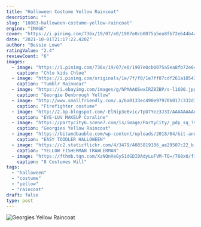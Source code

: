 ```yaml
---
title: "Halloween Costume Yellow Raincoat"
description: ""
slug: "18083-halloween-costume-yellow-raincoat"
engine: "IMAGE"
cover: "https://i.pinimg.com/736x/19/07/e0/1907e0cb0075a5ea8fb72e644b446508--yellow-trench-coat-yellow-raincoat.jpg"
date: "2021-10-01T21:17:22.420Z"
author: "Bessie Lowe"
ratingValue: "2.4"
reviewCount: "6"
images:
  - image: "https://i.pinimg.com/736x/19/07/e0/1907e0cb0075a5ea8fb72e644b446508--yellow-trench-coat-yellow-raincoat.jpg"
    caption: "Chlo kids Chloe"
  - image: "https://i.pinimg.com/originals/1e/7f/f8/1e7ff87cdf261a18543c749f66165a6d.jpg"
    caption: "Tumblr Rainwear"
  - image: "https://i.ebayimg.com/images/g/hPMAAOSwxIRZ8ZBP/s-l1600.jpg"
    caption: "Georgie Denbrough Yellow"
  - image: "http://www.smallfriendly.com/.a/6a0133ec490e97970b017c332d38ea970b-800wi"
    caption: "Firefighter costume"
  - image: "http://2.bp.blogspot.com/-ElNip3e6vic/TpO7Yez3J3I/AAAAAAAAAbw/C1flw69C394/s1600/caroline+2.jpg"
    caption: "EYE-LUV MAKEUP Coraline"
  - image: "https://partycity6.scene7.com/is/image/PartyCity/_pdp_sq_?$_1000x1000_$&$product=PartyCity/P792450_01"
    caption: "Georgies Yellow Raincoat"
  - image: "https://bitandbauble.com/wp-content/uploads/2018/04/bit-and-bauble-it-georgie-toddler-little-kid-easy-halloween-costume-2017-5.jpg"
    caption: "EASY TODDLER HALLOWEEN"
  - image: "https://c2.staticflickr.com/4/3479/4085819186_ae29507c22_b.jpg"
    caption: "YELLOW FISHERMAN TRAWLERMAN"
  - image: "https://fthmb.tqn.com/XzNQnXeGyS1dGDI0AdyLuFVM-TQ=/768x0/filters:no_upscale()/mcm-london-comic-con-534787214-57fef0895f9b5805c2b7bf03.jpg"
    caption: "8 Costumes Will"
tags:
  - "halloween"
  - "costume"
  - "yellow"
  - "raincoat"
draft: false
type: post
---
```



![Georgies Yellow Raincoat](https://partycity6.scene7.com/is/image/PartyCity/_pdp_sq_?$_1000x1000_$&$product=PartyCity/P792450_01 "Georgies Yellow Raincoat")


<!--inArticleAds-->

<!--galleryOne-->


<!--inArticleAds-->

<!--galleryTwo-->


<!--galleryThree-->

